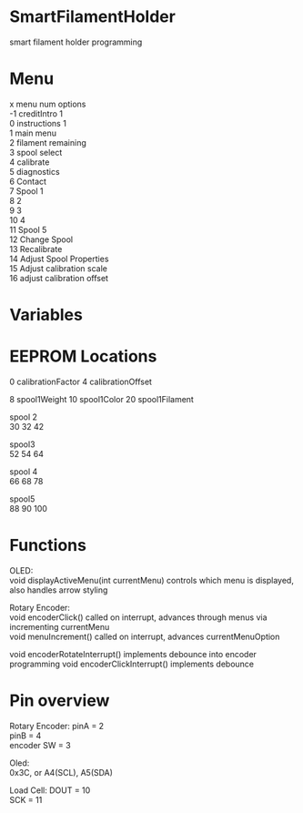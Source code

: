 # SmartFilamentHolder
smart filament holder programming
# Menu
x   menu            num options  
-1 creditIntro          1  
0 instructions          1  
1 main menu  
2 filament remaining  
3 spool select  
4 calibrate  
5 diagnostics  
6 Contact  
7 Spool 1  
8     2  
9     3  
10    4  
11 Spool 5  
12 Change Spool  
13 Recalibrate  
14 Adjust Spool Properties  
15 Adjust calibration scale  
16 adjust calibration offset  

# Variables
  # EEPROM Locations
  0 calibrationFactor
  4 calibrationOffset
  
  8 spool1Weight
  10 spool1Color
  20 spool1Filament
  
  spool 2  
  30
  32
  42
  
  spool3  
  52
  54
  64
  
  spool 4  
  66
  68
  78
  
  spool5  
  88
  90
  100

# Functions
OLED:  
  void displayActiveMenu(int currentMenu) controls which menu is displayed, also handles arrow styling
  

Rotary Encoder:  
  void encoderClick() called on interrupt, advances through menus via incrementing currentMenu  
  void menuIncrement() called on interrupt, advances currentMenuOption  
  
  void encoderRotateInterrupt() implements debounce into encoder programming
  void encoderClickInterrupt() implements debounce

# Pin overview

Rotary Encoder:
  pinA = 2  
  pinB = 4  
  encoder SW = 3  

Oled:  
  0x3C, or A4(SCL), A5(SDA)
  
Load Cell: 
  DOUT = 10  
  SCK = 11  
